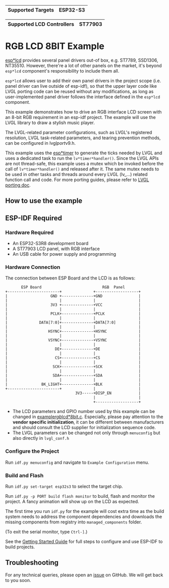 | Supported Targets | ESP32-S3 |
| ----------------- | -------- |

| Supported LCD Controllers | ST77903 |
| ------------------------- | ------- |

# RGB LCD 8BIT Example

[esp*lcd](https://docs.espressif.com/projects/esp-idf/en/latest/esp32/api-reference/peripherals/lcd.html) provides several panel drivers out-of box, e.g. ST7789, SSD1306, NT35510. However, there're a lot of other panels on the market, it's beyond `esp*lcd` component's responsibility to include them all.

`esp*lcd` allows user to add their own panel drivers in the project scope (i.e. panel driver can live outside of esp-idf), so that the upper layer code like LVGL porting code can be reused without any modifications, as long as user-implemented panel driver follows the interface defined in the `esp*lcd` component.

This example demonstrates how to drive an RGB interface LCD screen with an 8-bit RGB requirement in an esp-idf project. The example will use the LVGL library to draw a stylish music player.

The LVGL-related parameter configurations, such as LVGL's registered resolution, LVGL task-related parameters, and tearing prevention methods, can be configured in lvgl*port*v9.h.

This example uses the [esp*timer](https://docs.espressif.com/projects/esp-idf/en/latest/esp32/api-reference/system/esp*timer.html) to generate the ticks needed by LVGL and uses a dedicated task to run the `lv*timer*handler()`. Since the LVGL APIs are not thread-safe, this example uses a mutex which be invoked before the call of `lv*timer*handler()` and released after it. The same mutex needs to be used in other tasks and threads around every LVGL (lv_...) related function call and code. For more porting guides, please refer to [LVGL porting doc](https://docs.lvgl.io/master/porting/index.html).

## How to use the example

## ESP-IDF Required

### Hardware Required

* An ESP32-S3R8 development board
* A ST77903 LCD panel, with RGB interface
* An USB cable for power supply and programming

### Hardware Connection

The connection between ESP Board and the LCD is as follows:

```
       ESP Board                           RGB  Panel
+-----------------------+              +-------------------+
|                   GND +--------------+GND                |
|                       |              |                   |
|                   3V3 +--------------+VCC                |
|                       |              |                   |
|                   PCLK+--------------+PCLK               |
|                       |              |                   |
|              DATA[7:0]+--------------+DATA[7:0]          |
|                       |              |                   |
|                  HSYNC+--------------+HSYNC              |
|                       |              |                   |
|                  VSYNC+--------------+VSYNC              |
|                       |              |                   |
|                     DE+--------------+DE                 |
|                       |              |                   |
|                     CS+--------------+CS                 |
|                       |              |                   |
|                    SCK+--------------+SCK                |
|                       |              |                   |
|                    SDA+--------------+SDA                |
|                       |              |                   |
|               BK_LIGHT+--------------+BLK                |
+-----------------------+              |                   |
                               3V3-----+DISP_EN            |
                                       |                   |
                                       +-------------------+
```

* The LCD parameters and GPIO number used by this example can be changed in [example*rgb*lcd*8bit.c](main/example*rgb*lcd*8bit.c). Especially, please pay attention to the **vendor specific initialization**, it can be different between manufacturers and should consult the LCD supplier for initialization sequence code.
* The LVGL parameters can be changed not only through `menuconfig` but also directly in `lvgl_conf.h`

### Configure the Project

Run `idf.py menuconfig` and navigate to `Example Configuration` menu.

### Build and Flash

Run `idf.py set-target esp32s3` to select the target chip.

Run `idf.py -p PORT build flash monitor` to build, flash and monitor the project. A fancy animation will show up on the LCD as expected.

The first time you run `idf.py` for the example will cost extra time as the build system needs to address the component dependencies and downloads the missing components from registry into `managed_components` folder.

(To exit the serial monitor, type ``Ctrl-]``.)

See the [Getting Started Guide](https://docs.espressif.com/projects/esp-idf/en/latest/get-started/index.html) for full steps to configure and use ESP-IDF to build projects.

## Troubleshooting

For any technical queries, please open an [issue](https://github.com/espressif/esp-iot-solution/issues) on GitHub. We will get back to you soon.
